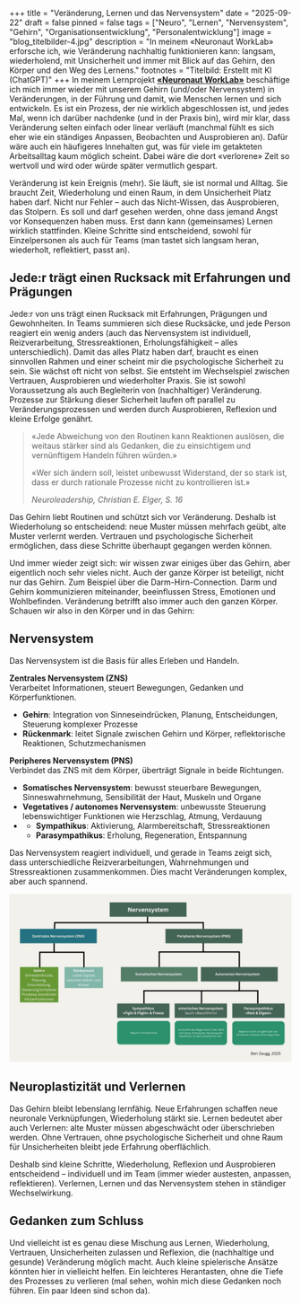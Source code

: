 +++
title = "Veränderung, Lernen und das Nervensystem"
date = "2025-09-22"
draft = false
pinned = false
tags = ["Neuro", "Lernen", "Nervensystem", "Gehirn", "Organisationsentwicklung", "Personalentwicklung"]
image = "blog_titelbilder-4.jpg"
description = "In meinem «Neuronaut WorkLab» erforsche ich, wie Veränderung nachhaltig funktionieren kann: langsam, wiederholend, mit Unsicherheit und immer mit Blick auf das Gehirn, den Körper und den Weg des Lernens."
footnotes = "Titelbild: Erstellt mit KI (ChatGPT)"
+++
In meinem Lernprojekt **[«Neuronaut WorkLab»](https://www.bensblog.ch/tags/neuro/)** beschäftige ich mich immer wieder mit unserem Gehirn (und/oder Nervensystem) in Veränderungen, in der Führung und damit, wie Menschen lernen und sich entwickeln. Es ist ein Prozess, der nie wirklich abgeschlossen ist, und jedes Mal, wenn ich darüber nachdenke (und in der Praxis bin), wird mir klar, dass Veränderung selten einfach oder linear verläuft (manchmal fühlt es sich eher wie ein ständiges Anpassen, Beobachten und Ausprobieren an). Dafür wäre auch ein häufigeres Innehalten gut, was für viele im getakteten Arbeitsalltag kaum möglich scheint. Dabei wäre die dort «verlorene» Zeit so wertvoll und wird oder würde später vermutlich gespart. 

Veränderung ist kein Ereignis (mehr). Sie läuft, sie ist normal und Alltag. Sie braucht Zeit, Wiederholung und einen Raum, in dem Unsicherheit Platz haben darf. Nicht nur Fehler – auch das Nicht-Wissen, das Ausprobieren, das Stolpern. Es soll und darf gesehen werden, ohne dass jemand Angst vor Konsequenzen haben muss. Erst dann kann (gemeinsames) Lernen wirklich stattfinden. Kleine Schritte sind entscheidend, sowohl für Einzelpersonen als auch für Teams (man tastet sich langsam heran, wiederholt, reflektiert, passt an).

## Jede:r trägt einen Rucksack mit Erfahrungen und Prägungen

Jede:r von uns trägt einen Rucksack mit Erfahrungen, Prägungen und Gewohnheiten. In Teams summieren sich diese Rucksäcke, und jede Person reagiert ein wenig anders (auch das Nervensystem ist individuell, Reizverarbeitung, Stressreaktionen, Erholungsfähigkeit – alles unterschiedlich). Damit das alles Platz haben darf, braucht es einen sinnvollen Rahmen und einer scheint mir die psychologische Sicherheit zu sein. Sie wächst oft nicht von selbst. Sie entsteht im Wechselspiel zwischen Vertrauen, Ausprobieren und wiederholter Praxis. Sie ist sowohl Voraussetzung als auch Begleiterin von (nachhaltiger) Veränderung. Prozesse zur Stärkung dieser Sicherheit laufen oft parallel zu Veränderungsprozessen und werden durch Ausprobieren, Reflexion und kleine Erfolge genährt.

> «Jede Abweichung von den Routinen kann Reaktionen auslösen, die weitaus stärker sind als Gedanken, die zu einsichtigem und vernünftigem Handeln führen würden.»
>
> «Wer sich ändern soll, leistet unbewusst Widerstand, der so stark ist, dass er durch rationale Prozesse nicht zu kontrollieren ist.»
>
> *Neuroleadership, Christian E. Elger, S. 16*

Das Gehirn liebt Routinen und schützt sich vor Veränderung. Deshalb ist Wiederholung so entscheidend: neue Muster müssen mehrfach geübt, alte Muster verlernt werden. Vertrauen und psychologische Sicherheit ermöglichen, dass diese Schritte überhaupt gegangen werden können.

Und immer wieder zeigt sich: wir wissen zwar einiges über das Gehirn, aber eigentlich noch sehr vieles nicht. Auch der ganze Körper ist beteiligt, nicht nur das Gehirn. Zum Beispiel über die Darm-Hirn-Connection. Darm und Gehirn kommunizieren miteinander, beeinflussen Stress, Emotionen und Wohlbefinden. Veränderung betrifft also immer auch den ganzen Körper. Schauen wir also in den Körper und in das Gehirn:

## Nervensystem

Das Nervensystem ist die Basis für alles Erleben und Handeln. 

**Zentrales Nervensystem (ZNS)**\
Verarbeitet Informationen, steuert Bewegungen, Gedanken und Körperfunktionen.

* **Gehirn**: Integration von Sinneseindrücken, Planung, Entscheidungen, Steuerung komplexer Prozesse
* **Rückenmark**: leitet Signale zwischen Gehirn und Körper, reflektorische Reaktionen, Schutzmechanismen

**Peripheres Nervensystem (PNS)**\
Verbindet das ZNS mit dem Körper, überträgt Signale in beide Richtungen.

* **Somatisches Nervensystem**: bewusst steuerbare Bewegungen, Sinneswahrnehmung, Sensibilität der Haut, Muskeln und Organe
* **Vegetatives / autonomes Nervensystem**: unbewusste Steuerung lebenswichtiger Funktionen wie Herzschlag, Atmung, Verdauung
* * **Sympathikus**: Aktivierung, Alarmbereitschaft, Stressreaktionen
  * **Parasympathikus**: Erholung, Regeneration, Entspannung

Das Nervensystem reagiert individuell, und gerade in Teams zeigt sich, dass unterschiedliche Reizverarbeitungen, Wahrnehmungen und Stressreaktionen zusammenkommen. Dies macht Veränderungen komplex, aber auch spannend.

![](nervensystem-2.jpg)

## Neuroplastizität und Verlernen

Das Gehirn bleibt lebenslang lernfähig. Neue Erfahrungen schaffen neue neuronale Verknüpfungen, Wiederholung stärkt sie. Lernen bedeutet aber auch Verlernen: alte Muster müssen abgeschwächt oder überschrieben werden. Ohne Vertrauen, ohne psychologische Sicherheit und ohne Raum für Unsicherheiten bleibt jede Erfahrung oberflächlich.

Deshalb sind kleine Schritte, Wiederholung, Reflexion und Ausprobieren entscheidend – individuell und im Team (immer wieder austesten, anpassen, reflektieren). Verlernen, Lernen und das Nervensystem stehen in ständiger Wechselwirkung.

## Gedanken zum Schluss

Und vielleicht ist es genau diese Mischung aus Lernen, Wiederholung, Vertrauen, Unsicherheiten zulassen und Reflexion, die (nachhaltige und gesunde) Veränderung möglich macht. Auch kleine spielerische Ansätze könnten hier in vielleicht helfen. Ein leichteres Herantasten, ohne die Tiefe des Prozesses zu verlieren (mal sehen, wohin mich diese Gedanken noch führen. Ein paar Ideen sind schon da).